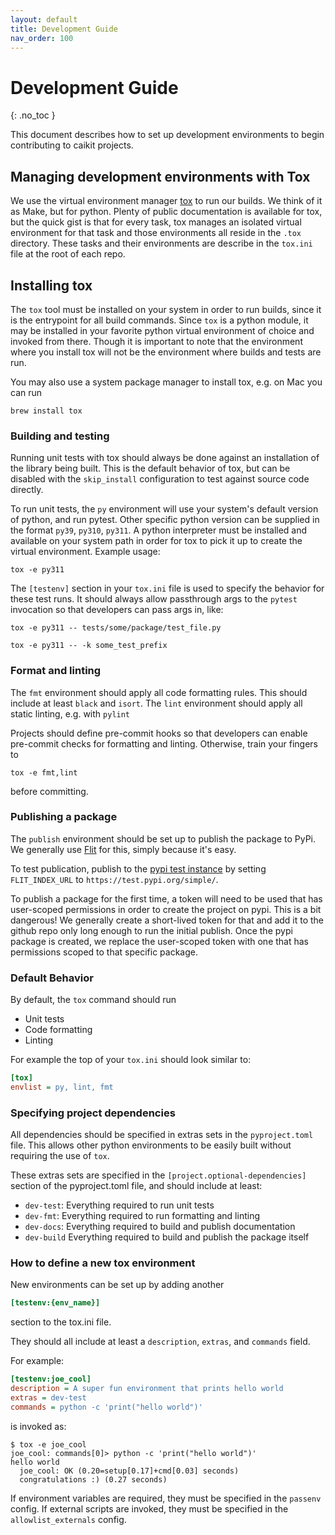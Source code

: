 ```yaml
---
layout: default
title: Development Guide
nav_order: 100
---
```


# Development Guide
{: .no_toc }

This document describes how to set up development environments to begin contributing to caikit projects.

## Managing development environments with Tox

We use the virtual environment manager [tox](https://tox.wiki/en/4.10.0/) to run our builds. 
We think of it as Make, but for python.
Plenty of public documentation is available for tox, but the quick gist is that for every task, tox manages an isolated virtual environment for that task and those environments all reside in the `.tox` directory. 
These tasks and their environments are describe in the `tox.ini` file at the root of each repo.

## Installing tox

The `tox` tool must be installed on your system in order to run builds, since it is the entrypoint for all build commands.
Since `tox` is a python module, it may be installed in your favorite python virtual environment of choice and invoked from there.
Though it is important to note that the environment where you install tox will not be the environment where builds and tests are run.

You may also use a system package manager to install tox, e.g. on Mac you can run
```shell
brew install tox
```

### Building and testing

Running unit tests with tox should always be done against an installation of the library being built. 
This is the default behavior of tox, but can be disabled with the `skip_install` configuration to test against source code directly.

To run unit tests, the `py` environment will use your system's default version of python, and run pytest.
Other specific python version can be supplied in the format `py39`, `py310`, `py311`.
A python interpreter must be installed and available on your system path in order for tox to pick it up to create the virtual environment.
Example usage:
```shell
tox -e py311
```

The `[testenv]` section in your `tox.ini` file is used to specify the behavior for these test runs.
It should always allow passthrough args to the `pytest` invocation so that developers can pass args in, like:

```shell
tox -e py311 -- tests/some/package/test_file.py
```
```shell
tox -e py311 -- -k some_test_prefix
```

### Format and linting

The `fmt` environment should apply all code formatting rules. This should include at least `black` and `isort`.
The `lint` environment should apply all static linting, e.g. with `pylint`

Projects should define pre-commit hooks so that developers can enable pre-commit checks for formatting and linting.
Otherwise, train your fingers to
```shell
tox -e fmt,lint
```
before committing.

### Publishing a package

The `publish` environment should be set up to publish the package to PyPi.
We generally use [Flit](https://flit.pypa.io/en/stable/index.html) for this, simply because it's easy.

To test publication, publish to the [pypi test instance](https://test.pypi.org/) by setting `FLIT_INDEX_URL` to `https://test.pypi.org/simple/`.

To publish a package for the first time, a token will need to be used that has user-scoped permissions in order to create the project on pypi.
This is a bit dangerous! We generally create a short-lived token for that and add it to the github repo only long enough to run the initial publish.
Once the pypi package is created, we replace the user-scoped token with one that has permissions scoped to that specific package.

### Default Behavior

By default, the `tox` command should run
- Unit tests
- Code formatting
- Linting

For example the top of your `tox.ini` should look similar to:
```ini
[tox]
envlist = py, lint, fmt
```

### Specifying project dependencies

All dependencies should be specified in extras sets in the `pyproject.toml` file.
This allows other python environments to be easily built without requiring the use of `tox`.

These extras sets are specified in the `[project.optional-dependencies]` section of the pyproject.toml file, and should include at least:
- `dev-test`: Everything required to run unit tests
- `dev-fmt`: Everything required to run formatting and linting
- `dev-docs`: Everything required to build and publish documentation
- `dev-build` Everything required to build and publish the package itself

### How to define a new tox environment

New environments can be set up by adding another
```ini
[testenv:{env_name}]
```
section to the tox.ini file.

They should all include at least a `description`, `extras`, and `commands` field.

For example:
```ini
[testenv:joe_cool]
description = A super fun environment that prints hello world
extras = dev-test
commands = python -c 'print("hello world")'
```
is invoked as:
```shell
$ tox -e joe_cool 
joe_cool: commands[0]> python -c 'print("hello world")'
hello world
  joe_cool: OK (0.20=setup[0.17]+cmd[0.03] seconds)
  congratulations :) (0.27 seconds)
```

If environment variables are required, they must be specified in the `passenv` config.
If external scripts are invoked, they must be specified in the `allowlist_externals` config.
